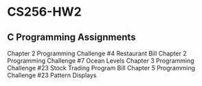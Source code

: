 # CS256-HW2
## C Programming Assignments
Chapter 2 Programming Challenge #4  Restaurant Bill
Chapter 2 Programming Challenge #7  Ocean Levels
Chapter 3 Programming Challenge #23  Stock Trading Program Bill 
Chapter 5 Programming Challenge #23  Pattern Displays
